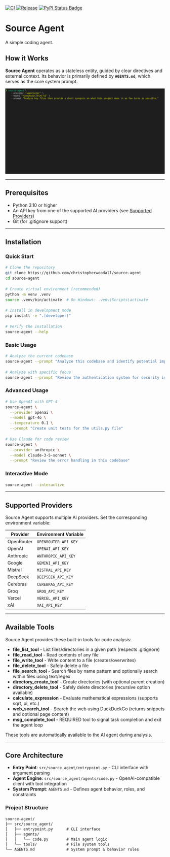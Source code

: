 <p align="center">

[![CI][ci-badge]][ci-url]
[![Release][release-badge]][release-url]
[![PyPI Status Badge][pypi-badge]][pypi-url]

</p>

[ci-badge]: https://github.com/christopherwoodall/source-agent/actions/workflows/lint.yaml/badge.svg?branch=main
[ci-url]: https://github.com/christopherwoodall/source-agent/actions/workflows/lint.yml
[pypi-badge]: https://badge.fury.io/py/source-agent.svg
[pypi-url]: https://pypi.org/project/source-agent/
[release-badge]: https://github.com/christopherwoodall/source-agent/actions/workflows/release.yml/badge.svg
[release-url]: https://github.com/christopherwoodall/source-agent/actions/workflows/release.yml

# Source Agent
A simple coding agent.

## How it Works
**Source Agent** operates as a stateless entity, guided by clear directives and external context. Its behavior is primarily defined by **`AGENTS.md`**, which serves as the core system prompt. 

![](docs/example.gif)

---

## Prerequisites
- Python 3.10 or higher
- An API key from one of the supported AI providers (see [Supported Providers](#supported-providers))
- Git (for .gitignore support)

---

## Installation
### Quick Start
```bash
# Clone the repository
git clone https://github.com/christopherwoodall/source-agent
cd source-agent

# Create virtual environment (recommended)
python -m venv .venv
source .venv/bin/activate  # On Windows: .venv\Scripts\activate

# Install in development mode
pip install -e ".[developer]"

# Verify the installation
source-agent --help
```

### Basic Usage
```bash
# Analyze the current codebase
source-agent --prompt "Analyze this codebase and identify potential improvements"

# Analyze with specific focus
source-agent --prompt "Review the authentication system for security issues"
```

### Advanced Usage
```bash
# Use OpenAI with GPT-4
source-agent \
  --provider openai \
  --model gpt-4o \
  --temperature 0.1 \
  --prompt "Create unit tests for the utils.py file"

# Use Claude for code review
source-agent \
  --provider anthropic \
  --model claude-3-5-sonnet \
  --prompt "Review the error handling in this codebase"
```

### Interactive Mode
```bash
source-agent --interactive
```

---

## Supported Providers

Source Agent supports multiple AI providers. Set the corresponding environment variable:

| Provider | Environment Variable |
|----------|---------------------|
| OpenRouter | `OPENROUTER_API_KEY` |
| OpenAI | `OPENAI_API_KEY` |
| Anthropic | `ANTHROPIC_API_KEY` |
| Google | `GEMINI_API_KEY` |
| Mistral | `MISTRAL_API_KEY` |
| DeepSeek | `DEEPSEEK_API_KEY` |
| Cerebras | `CEREBRAS_API_KEY` |
| Groq | `GROQ_API_KEY` |
| Vercel | `VERCEL_API_KEY` |
| xAI | `XAI_API_KEY` |

---

## Available Tools
Source Agent provides these built-in tools for code analysis:

- **file_list_tool** - List files/directories in a given path (respects .gitignore)
- **file_read_tool** - Read contents of any file
- **file_write_tool** - Write content to a file (creates/overwrites)
- **file_delete_tool** - Safely delete a file
- **file_search_tool** - Search files by name pattern and optionally search within files using text/regex
- **directory_create_tool** - Create directories (with optional parent creation)
- **directory_delete_tool** - Safely delete directories (recursive option available)
- **calculate_expression** - Evaluate mathematical expressions (supports sqrt, pi, etc.)
- **web_search_tool** - Search the web using DuckDuckGo (returns snippets and optional page content)
- **msg_complete_tool** - REQUIRED tool to signal task completion and exit the agent loop

These tools are automatically available to the AI agent during analysis.

---

## Core Architecture
- **Entry Point**: `src/source_agent/entrypoint.py` - CLI interface with argument parsing
- **Agent Engine**: `src/source_agent/agents/code.py` - OpenAI-compatible client with tool integration
- **System Prompt**: `AGENTS.md` - Defines agent behavior, roles, and constraints

### Project Structure

```
source-agent/
├── src/source_agent/
│   ├── entrypoint.py      # CLI interface
│   ├── agents/
│   │   └── code.py        # Main agent logic
│   └── tools/             # File system tools
└── AGENTS.md              # System prompt & behavior rules
```
